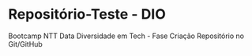 # Repositório-Teste - DIO
Bootcamp NTT Data Diversidade em Tech - Fase Criação Repositório no Git/GitHub 
